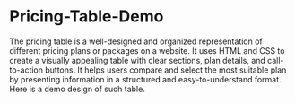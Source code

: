 # Pricing-Table-Demo
The pricing table is a well-designed and organized representation of different pricing plans or packages on a website. It uses HTML and CSS to create a visually appealing table with clear sections, plan details, and call-to-action buttons. It helps users compare and select the most suitable plan by presenting information in a structured and easy-to-understand format. Here is a demo design of such table.
